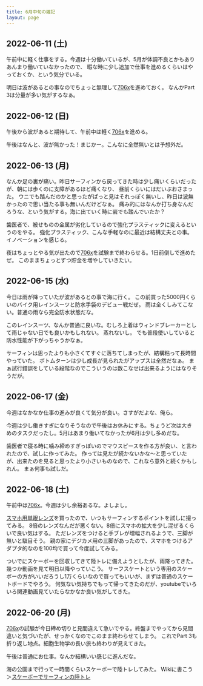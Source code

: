 ```yaml
---
title: 6月中旬の雑記
layout: page
---
```


## 2022-06-11 (土)

午前中に軽く仕事をする。今週は十分働いているが、5月が体調不良とかもありあんまり働いていなかったので、
暇な時に少し追加で仕事を進めるくらいはやっておくか、という気分でいる。

明日は波があるとの事なのでちょっと無理して[706x](https://karino2.github.io/RandomThoughts/706x)を進めておく。
なんかPart 3は分量が多い気がするなぁ。

## 2022-06-12 (日)

午後から波があると期待して、午前中は軽く[706x](https://karino2.github.io/RandomThoughts/706x)を進める。

午後はなんと、波が無かった！まじかー。こんなに全然無いとは予想外だ。

## 2022-06-13 (月)

なんか足の裏が痛い。昨日サーフィンから戻ってきた時は少し痛いくらいだったが、朝には歩くのに支障があるほど痛くなり、
昼前くらいにはだいぶおさまった。
ウニでも踏んだのかと思ったがぱっと見はそれっぽく無いし、昨日は波無かったので思い当たる事も無いんだけどなぁ。
痛み的にはなんか打ち身なんだろうな、という気がする。海に出ていく時に岩でも踏んでいたか？

歯医者で、被せものの金属が劣化しているので強化プラスティックに変えるというのをやる。
強化プラスティック、こんな手軽なのに最近は結構丈夫との事。
イノベーションを感じる。

夜はちょっとやる気が出たので[706x](https://karino2.github.io/RandomThoughts/706x)を試験まで終わらせる。1日前倒しで進めたぜ。
このままちょっとずつ貯金を増やしていきたい。

## 2022-06-15 (水)

今日は雨が降っていたが波があるとの事で海に行く。
この前買った5000円くらいのバイク用レインスーツと防水手袋のデビュー戦だぜ。
雨は全くしみてこない。普通の雨なら完全防水状態だな。

このレインスーツ、なんか普通に良いな。むしろ上着はウィンドブレーカーとして雨じゃない日でも良いかもしれない。
蒸れないし。
でも普段使いしていると防水性能が下がっちゃうかなぁ。

サーフィンは思ったよりも小さくてすぐに落ちてしまったが、結構粘って長時間やっていた。
ボトムターンは少し成長が見られたがアップスは全然だなぁ。
まぁ試行錯誤をしている段階なのでこういうのは数こなせば出来るようにはなりそうだが。

## 2022-06-17 (金)

今週はなかなか仕事の進みが良くて気分が良い。さすがだよな、俺ら。

今週は少し働きすぎになりそうなので午後はお休みにする。ちょうど次は大きめのタスクだったし。5月はあまり働いてなかったが6月は少し多めだな。

歯医者で寝る時に噛み締めすぎっぽいのでマウスピースを作る方が良い、と言われたので、試しに作ってみた。
作っては見たが続かないかな〜と思っていたが、出来たのを見ると思ったより小さいものなので、これなら意外と続くかもしれん。
まぁ何事も試しだ。

## 2022-06-18 (土)

午前中は[706x](https://karino2.github.io/RandomThoughts/706x)。今週は少し余裕あるな。よしよし。

[スマホ用単眼レンズ](https://karino2.github.io/RandomThoughts/スマホ用単眼レンズ)を買ったので、いつもサーフィンするポイントを試しに撮ってみる。
8倍のレンズなんだが悪くない。8倍にスマホの拡大を少し混ぜるくらいで良い気はする。
ただレンズをつけると手ブレが増幅されるようで、三脚が無いと駄目そう。
親の家にデジカメ用の三脚があったので、スマホをつけるアダプタ的なのを100均で買って今度試してみる。

ついでにスケーボーを回収してきて陸トレに備えようとしたが、雨降ってきた。幾つか動画を見て明日以降やっていこう。
サーフスケートという専用のスケーボーの方がいいだろうし1万くらいなので買ってもいいが、まずは普通のスケートボードでやろう。
何気ない気持ちでもって帰ってきたのだが、youtubeでいろいろ関連動画見ていたらなかなか良い気がしてきた。

## 2022-06-20 (月)

[706x](https://karino2.github.io/RandomThoughts/706x)の試験が今日締め切りと見間違えて急いでやる。終盤までやってから見間違いと気づいたが、せっかくなのでこのまま終わらせてしまう。
これでPart 3も折り返し地点。細胞生物学の長い旅も終わりが見えてきた。

午後は普通にお仕事。なんか結構いい感じに進んだな。

海の公園まで行って一時間くらいスケーボーで陸トレしてみた。
Wikiに書こう＞[スケーボーでサーフィンの陸トレ](https://karino2.github.io/RandomThoughts/スケーボーでサーフィンの陸トレ)

